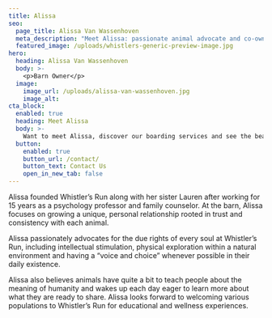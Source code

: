 ```yaml
---
title: Alissa
seo:
  page_title: Alissa Van Wassenhoven
  meta_description: "Meet Alissa: passionate animal advocate and co-owner of Whistler’s Run and Rescue, offering horse boarding and private tours in De Pere, WI."
  featured_image: /uploads/whistlers-generic-preview-image.jpg
hero:
  heading: Alissa Van Wassenhoven
  body: >-
    <p>Barn Owner</p>
  image:
    image_url: /uploads/alissa-van-wassenhoven.jpg
    image_alt:
cta_block:
  enabled: true
  heading: Meet Alissa
  body: >-
    Want to meet Alissa, discover our boarding services and see the beauty of Whistler’s Run for yourself? Contact us today!
  button:
    enabled: true
    button_url: /contact/
    button_text: Contact Us
    open_in_new_tab: false
---
```


Alissa founded Whistler’s Run along with her sister Lauren after working for 15 years as a psychology professor and family counselor. At the barn, Alissa focuses on growing a unique, personal relationship rooted in trust and consistency with each animal.

Alissa passionately advocates for the due rights of every soul at Whistler’s Run, including intellectual stimulation, physical exploration within a natural environment and having a “voice and choice” whenever possible in their daily existence.

Alissa also believes animals have quite a bit to teach people about the meaning of humanity and wakes up each day eager to learn more about what they are ready to share. Alissa looks forward to welcoming various populations to Whistler’s Run for educational and wellness experiences.
